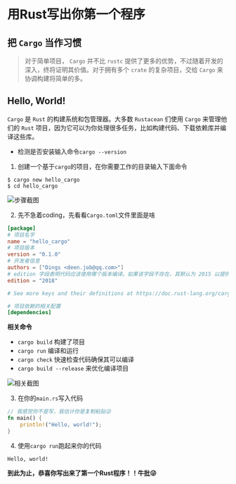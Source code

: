 # 用Rust写出你第一个程序

## 把 `Cargo` 当作习惯

> 对于简单项目， `Cargo` 并不比 `rustc` 提供了更多的优势，不过随着开发的深入，终将证明其价值。对于拥有多个 `crate` 的复杂项目，交给 `Cargo` 来协调构建将简单的多。

## Hello, World!

`Cargo` 是 `Rust` 的构建系统和包管理器。大多数 `Rustacean` 们使用 `Cargo` 来管理他们的 `Rust` 项目，因为它可以为你处理很多任务，比如构建代码、下载依赖库并编译这些库。

- 检测是否安装输入命令`cargo --version`

1. 创建一个基于`cargo`的项目，在你需要工作的目录输入下面命令

``` shell
$ cargo new hello_cargo
$ cd hello_cargo
```
![步骤截图](https://tva1.sinaimg.cn/large/008eGmZEgy1gmm424ai02j30vl0ozth6.jpg)

2. 先不急着coding，先看看`Cargo.toml`文件里面是啥

```toml linenums="1"
[package]
# 项目名字
name = "hello_cargo"
# 项目版本
version = "0.1.0"
# 开发者信息
authors = ["Dings <deen.job@qq.com>"]
# edition 字段表明代码应该使用哪个版本编译。如果该字段不存在，其默认为 2015 以提供后向兼容性
edition = "2018"

# See more keys and their definitions at https://doc.rust-lang.org/cargo/reference/manifest.html

# 项目依赖的相关配置
[dependencies]
```

**相关命令**

- `cargo build`  构建了项目
- `cargo run`    编译和运行
- `cargo check`  快速检查代码确保其可以编译
- `cargo build --release` 来优化编译项目

![相关截图](https://tva1.sinaimg.cn/large/008eGmZEgy1gmm4okc7g4j30vi0ew76r.jpg)


3. 在你的`main.rs`写入代码

```rust linenums="1"
// 我感觉你不是写，我估计你是复制粘贴😜
fn main() {
    println!("Hello, world!");
} 
```

4. 使用`cargo run`跑起来你的代码

```shell
Hello, world!
```

**到此为止，恭喜你写出来了第一个Rust程序！！牛批😜**
